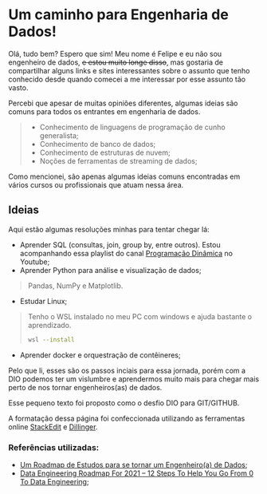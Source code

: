 # Um caminho para Engenharia de Dados!

Olá, tudo bem? Espero que sim!
Meu nome é Felipe e eu não sou engenheiro de dados, ~~e estou muito longe disso~~, mas gostaria de compartilhar alguns links e sites interessantes sobre o assunto que tenho conhecido desde quando comecei a me interessar por esse assunto tão vasto. 

Percebi que apesar de muitas opiniões diferentes, algumas ideias são comuns para todos os entrantes em engenharia de dados.

> - Conhecimento de linguagens de programação de cunho generalista;
> - Conhecimento de banco de dados;
> - Conhecimento de estruturas de nuvem;
> - Noções de ferramentas de streaming de dados;

Como mencionei, são apenas algumas ideias comuns encontradas em vários cursos ou profissionais que atuam nessa área.

## Ideias

Aqui estão algumas resoluções minhas para tentar chegar lá:

- Aprender SQL (consultas, join, group by, entre outros). Estou acompanhando essa playlist do canal [Programação Dinâmica](https://www.youtube.com/playlist?list=PL5TJqBvpXQv5n1N15kcK1m9oKJm_cv-m6) no Youtube;
- Aprender Python para análise e visualização de dados;
> Pandas, NumPy e Matplotlib.
- Estudar Linux;
>   Tenho o WSL instalado no meu PC com windows e ajuda bastante o aprendizado.
>
> ```sh
> wsl --install
> ```
- Aprender docker e orquestração de contêineres;

Pelo que li, esses são os passos inciais para essa jornada, porém com a DIO podemos ter um vislumbre e aprendermos muito mais para chegar mais perto de nos tornar engenheiros(as) de dados.

Esse pequeno texto foi proposto como o desfio DIO para GIT/GITHUB.


A formatação dessa página foi confeccionada utilizando as ferramentas online [StackEdit](https://stackedit.io/app#) e [Dillinger](https://dillinger.io/).

### Referências utilizadas:

- [Um Roadmap de Estudos para se tornar um Engenheiro(a) de Dados](https://medium.com/data-hackers/um-roadmap-de-estudos-para-se-tornar-um-engenheiro-a-de-dados-52fc2c14a3c8);
- [Data Engineering Roadmap For 2021 – 12 Steps To Help You Go From 0 To Data Engineering](https://www.theseattledataguy.com/data-engineering-roadmap-for-2021-12-steps-to-help-you-go-from-0-to-data-engineering/#page-content);

